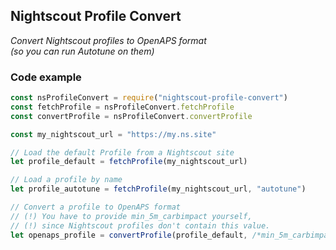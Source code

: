 ## Nightscout Profile Convert
_Convert Nightscout profiles to OpenAPS format  
(so you can run Autotune on them)_

### Code example

```javascript
const nsProfileConvert = require("nightscout-profile-convert")
const fetchProfile = nsProfileConvert.fetchProfile
const convertProfile = nsProfileConvert.convertProfile

const my_nightscout_url = "https://my.ns.site"

// Load the default Profile from a Nightscout site
let profile_default = fetchProfile(my_nightscout_url)

// Load a profile by name
let profile_autotune = fetchProfile(my_nightscout_url, "autotune")

// Convert a profile to OpenAPS format
// (!) You have to provide min_5m_carbimpact yourself, 
// (!) since Nightscout profiles don't contain this value.
let openaps_profile = convertProfile(profile_default, /*min_5m_carbimpact*/ 3)
```
